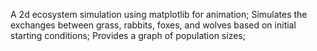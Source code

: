 A 2d ecosystem simulation using matplotlib for animation; 
Simulates the exchanges between grass, rabbits, foxes, and wolves based on initial starting conditions;
Provides a graph of population sizes;
